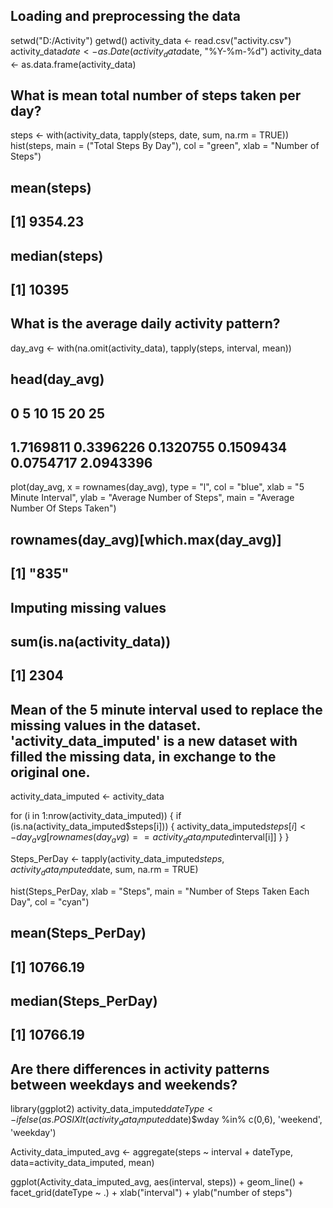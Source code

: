 ## Loading and preprocessing the data
setwd("D:/Activity")
getwd()
activity_data <- read.csv("activity.csv")
activity_data$date <- as.Date(activity_data$date, "%Y-%m-%d")
activity_data <- as.data.frame(activity_data)


## What is mean total number of steps taken per day?
steps <- with(activity_data, tapply(steps, date, sum, na.rm = TRUE))
hist(steps, main = ("Total Steps By Day"), col = "green", xlab = "Number of Steps")

## mean(steps)
## [1] 9354.23
## median(steps)
## [1] 10395

## What is the average daily activity pattern?
day_avg <- with(na.omit(activity_data), tapply(steps, interval, mean))

## head(day_avg)
##        0         5        10        15        20        25 
## 1.7169811 0.3396226 0.1320755 0.1509434 0.0754717 2.0943396 

plot(day_avg, x = rownames(day_avg), type = "l", col = "blue", xlab = "5 Minute Interval", ylab = "Average Number of Steps", main = "Average Number Of Steps Taken")

## rownames(day_avg)[which.max(day_avg)]
## [1] "835"

## Imputing missing values
## sum(is.na(activity_data))
## [1] 2304

## Mean of the 5 minute interval used to replace the missing values in the dataset. 'activity_data_imputed' is a new dataset with filled the missing data, in exchange to the original one.

activity_data_imputed <- activity_data

for (i in 1:nrow(activity_data_imputed)) {
     if (is.na(activity_data_imputed$steps[i])) {
         activity_data_imputed$steps[i] <- day_avg[rownames(day_avg) == 
             activity_data_imputed$interval[i]]
     }
 }
 
 Steps_PerDay <- tapply(activity_data_imputed$steps, activity_data_imputed$date, sum, na.rm = TRUE)

hist(Steps_PerDay, xlab = "Steps", main = "Number of Steps Taken Each Day", col = "cyan")

## mean(Steps_PerDay)
## [1] 10766.19

## median(Steps_PerDay)
## [1] 10766.19

## Are there differences in activity patterns between weekdays and weekends?

library(ggplot2)
activity_data_imputed$dateType <-  ifelse(as.POSIXlt(activity_data_imputed$date)$wday %in% c(0,6), 'weekend', 'weekday')

Activity_data_imputed_avg <- aggregate(steps ~ interval + dateType, data=activity_data_imputed, mean)

ggplot(Activity_data_imputed_avg, aes(interval, steps)) +
 geom_line() +
 facet_grid(dateType ~ .) +
 xlab("interval") +
 ylab("number of steps")